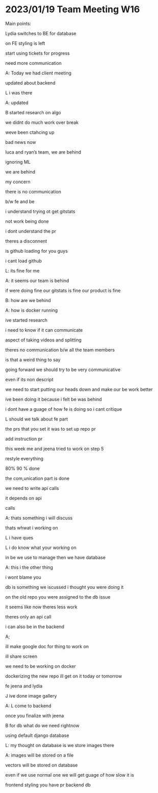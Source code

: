 # 2023/01/19 Team Meeting W16

Main points:

Lydia switches to BE for database

on FE styling is left

start using tickets for progress

need more communication

A: Today we had client meeting

updated about backend

L i was there

A: updated

B started research on algo 

we didnt do much work over break

weve been ctahcing up

bad news now

luca and ryan’s team, we are behind

ignoring ML

we are behind

my concern 

there is no communication

b/w fe and be

i understand trying ot get gitstats 

not work being done

i dont understand the pr

theres a disconnent

is github loading for you guys

i cant load github

L: its fine for me

A: it seems our team is behind

if were doing fine our gitstats is fine our product is fine

B: how are we behind

A: how is docker running

ive started research

i need to know if it can communicate

aspect of taking videos and splitting

theres no communication b/w all the team members

is that a weird thing to say

going forward we should try to be very communicative

even if its non descript

we need to start putting our heads down and make our be work better

ive been doing it because i felt be was behind

i dont have a guage of how fe is doing so i cant critique

L should we talk about fe part

the prs that you set it was to set up repo pr

add instruction pr

this week me and jeena tried to work on step 5

restyle everything

80% 90 % done

the com,unication part is done

we need to write api calls 

it depends on api 

calls

A: thats something i will discuss

thats whwat i working on

L i have ques

L i do know what your working on

in be we use to manage then we have database

A: this i the other thing

i wont blame you

db is something we iscussed i thought you were doing it

on the old repo you were assigned to the db issue

it seems like now theres less work

theres only an api call

i can also be in the backend

A;

ill make google doc for thing to work on

ill share screen

we need to be working on docker

dockerizing the new repo ill get on it today or tomorrow 

fe jeena and lydia

J ive done image gallery

A: L come to backend

once you finalize with jeena

B for db what do we need rightnow

using default django database

L: my thought on database is we store images there

A: images will be stored on a file

vectors will be stored on database

even if we use normal one we will get guage of how slow it is

frontend styling you have pr backend db